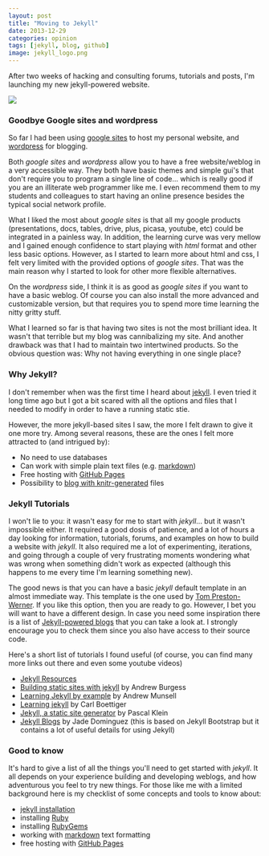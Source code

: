 ```yaml
---
layout: post
title: "Moving to Jekyll"
date: 2013-12-29
categories: opinion
tags: [jekyll, blog, github]
image: jekyll_logo.png
---
```


After two weeks of hacking and consulting forums, tutorials and posts, I'm launching my 
new jekyll-powered website. 

<!--more-->

<img class="centered" src="http://jekyllrb.com/img/logo-2x.png" />

### Goodbye Google sites and wordpress

So far I had been using [google sites](http://www.google.com/sites/help/intl/en/overview.html) 
to host my personal website, and [wordpress](http://en.wordpress.com/) for blogging. 

Both *google sites* and *wordpress* allow you to have a free website/weblog in a very 
accessible way. They both have basic themes and simple gui's that don't require you 
to program a single line of code... which is really good if you are an illiterate web 
programmer like me. I even recommend them to my students and colleagues to start 
having an online presence besides the typical social network profile.

What I liked the most about *google sites* is that all my google products (presentations, 
docs, tables, drive, plus, picasa, youtube, etc) could be integrated in a painless way. 
In addition, the learning curve was very mellow and I gained enough confidence to start 
playing with *html* format and other less basic options. However, as I started to learn 
more about html and css, I felt very limited with the provided options of *google sites*. 
That was the main reason why I started to look for other more flexible alternatives.

On the *wordpress* side, I think it is as good as *google sites* if you want to have a basic 
weblog. Of course you can also install the more advanced and customizable version, but 
that requires you to spend more time learning the nitty gritty stuff.

What I learned so far is that having two sites is not the most brilliant idea. It wasn't 
that terrible but my blog was cannibalizing my site. And another drawback was that I had 
to maintain two intertwined products. So the obvious question was: Why not having 
everything in one single place?


### Why Jekyll?

I don't remember when was the first time I heard about [jekyll](http://jekyllrb.com/). 
I even tried it long time ago but I got a bit scared with all the options and files that 
I needed to modify in order to have a running static stie. 

However, the more jekyll-based sites I saw, the more I felt drawn to give it one more try. 
Among several reasons, these are the ones I felt more attracted to (and intrigued by):

- No need to use databases 
- Can work with simple plain text files (e.g. [markdown](http://daringfireball.net/projects/markdown/)) 
- Free hosting with [GitHub Pages](http://pages.github.com/)
- Possibility to [blog with knitr-generated](http://jfisher-usgs.github.io/r/2012/07/03/knitr-jekyll/) files 


### Jekyll Tutorials

I won't lie to you: it wasn't easy for me to start with *jekyll*... but it wasn't 
impossible either. It required a good dosis of patience, and a lot of hours a day looking 
for information, tutorials, forums, and examples on how to build a website with *jekyll*. 
It also required me a lot of experimenting, iterations, and going through a couple of 
very frustrating moments wondering what was wrong when something didn't work as expected 
(although this happens to me every time I'm learning something new).

The good news is that you can have a basic *jekyll* default template in an almost 
immediate way. This template is the one used by [Tom Preston-Werner](http://tom.preston-werner.com/). 
If you like this option, then you are ready to go. However, I bet you will want to have 
a different design. In case you need some inspiration there is a list of 
[Jekyll-powered blogs](https://github.com/jekyll/jekyll/wiki/sites) that you can take a 
look at. I strongly encourage you to check them since you also have access to their 
source code.

Here's a short list of tutorials I found useful (of course, you can find many more links 
out there and even some youtube videos)

- [Jekyll Resources](http://jekyllrb.com/docs/resources/) 
- [Building static sites with jekyll](http://net.tutsplus.com/tutorials/other/building-static-sites-with-jekyll/) 
by Andrew Burgess
- [Learning Jekyll by example](http://www.andrewmunsell.com/blog/ultimate-jekyll-tutorial) 
by Andrew Munsell
- [Learning jekyll](http://carlboettiger.info/2012/12/30/learning-jekyll.html) by Carl 
Boettiger
- [Jekyll, a static site generator](http://klepas.org/jekyll-a-static-site-generator/) by 
Pascal Klein
- [Jekyll Blogs](http://jekyllbootstrap.com/) by Jade Dominguez (this is based on Jekyll 
Bootstrap but it contains a lot of useful details for using Jekyll)


### Good to know

It's hard to give a list of all the things you'll need to get started with *jekyll*. It 
all depends on your experience building and developing weblogs, and how adventurous you 
feel to try new things. For those like me with a limited background here is my 
checklist of some concepts and tools to know about:

- [jekyll installation](http://jekyllrb.com/docs/installation/)
- installing [Ruby](http://www.ruby-lang.org/en/downloads/)
- installing [RubyGems](http://rubygems.org/pages/download)
- working with [markdown](http://daringfireball.net/projects/markdown/) text formatting
- free hosting with [GitHub Pages](http://pages.github.com/)
